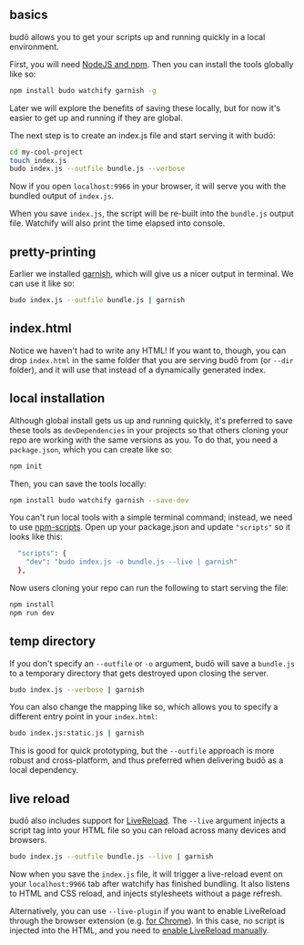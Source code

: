 ## basics

budō allows you to get your scripts up and running quickly in a local environment. 

First, you will need [NodeJS and npm](http://nodejs.org/download/). Then you can install the tools globally like so:

```sh
npm install budo watchify garnish -g
```

Later we will explore the benefits of saving these locally, but for now it's easier to get up and running if they are global. 

The next step is to create an index.js file and start serving it with budō:

```sh
cd my-cool-project
touch index.js
budo index.js --outfile bundle.js --verbose
```

Now if you open `localhost:9966` in your browser, it will serve you with the bundled output of `index.js`.

When you save `index.js`, the script will be re-built into the `bundle.js` output file. Watchify will also print the time elapsed into console.

## pretty-printing

Earlier we installed [garnish](https://github.com/mattdesl/garnish), which will give us a nicer output in terminal. We can use it like so:

```sh
budo index.js --outfile bundle.js | garnish
```

## index.html

Notice we haven't had to write any HTML! If you want to, though, you can drop `index.html` in the same folder that you are serving budō from (or `--dir` folder), and it will use that instead of a dynamically generated index.

## local installation

Although global install gets us up and running quickly, it's preferred to save these tools as `devDependencies` in your projects so that others cloning your repo are working with the same versions as you. To do that, you need a `package.json`, which you can create like so:

```sh
npm init
```

Then, you can save the tools locally: 

```sh
npm install budo watchify garnish --save-dev
```

You can't run local tools with a simple terminal command; instead, we need to use [npm-scripts](https://docs.npmjs.com/misc/scripts). Open up your package.json and update `"scripts"` so it looks like this:

```sh
  "scripts": {
    "dev": "budo index.js -o bundle.js --live | garnish"
  },
```

Now users cloning your repo can run the following to start serving the file:

```sh
npm install
npm run dev
```

## temp directory

If you don't specify an `--outfile` or `-o` argument, budō will save a `bundle.js` to a temporary directory that gets destroyed upon closing the server. 

```sh
budo index.js --verbose | garnish
```

You can also change the mapping like so, which allows you to specify a different entry point in your `index.html`:

```sh
budo index.js:static.js | garnish
```

This is good for quick prototyping, but the `--outfile` approach is more robust and cross-platform, and thus preferred when delivering budō as a local dependency.

## live reload

budō also includes support for [LiveReload](livereload.com). The `--live` argument injects a script tag into your HTML file so you can reload across many devices and browsers.

```sh
budo index.js --outfile bundle.js --live | garnish
```

Now when you save the `index.js` file, it will trigger a live-reload event on your `localhost:9966` tab after watchify has finished bundling. It also listens to HTML and CSS reload, and injects stylesheets without a page refresh. 

Alternatively, you can use `--live-plugin` if you want to enable LiveReload through the browser extension (e.g. [for Chrome](https://chrome.google.com/webstore/detail/livereload/jnihajbhpnppcggbcgedagnkighmdlei?hl=en)). In this case, no script is injected into the HTML, and you need to [enable LiveReload manually](https://github.com/mattdesl/wtch#setup).
